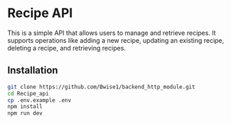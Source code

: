 # Recipe API

This is a simple API that allows users to manage and retrieve recipes. It supports operations like adding a new recipe, updating an existing recipe, deleting a recipe, and retrieving recipes.

## Installation

```bash
git clone https://github.com/Bwise1/backend_http_module.git
cd Recipe_api
cp .env.example .env
npm install
npm run dev
```
